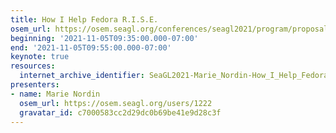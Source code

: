 ```yaml
---
title: How I Help Fedora R.I.S.E.
osem_url: https://osem.seagl.org/conferences/seagl2021/program/proposals/871
beginning: '2021-11-05T09:35:00.000-07:00'
end: '2021-11-05T09:55:00.000-07:00'
keynote: true
resources:
  internet_archive_identifier: SeaGL2021-Marie_Nordin-How_I_Help_Fedora_RISE
presenters:
- name: Marie Nordin
  osem_url: https://osem.seagl.org/users/1222
  gravatar_id: c7000583cc2d29dc0b69be41e9d28c3f
---
```

